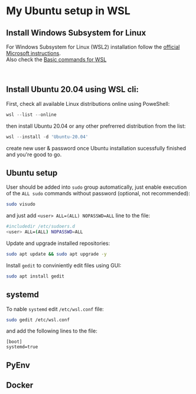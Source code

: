 # My Ubuntu setup in WSL
## Install Windows Subsystem for Linux

For Windows Subsystem for Linux (WSL2) installation follow the [official Microsoft instructions](https://learn.microsoft.com/en-us/windows/wsl/install). \
Also check the [Basic commands for WSL](https://learn.microsoft.com/en-us/windows/wsl/basic-commands)

<br/>

## Install Ubuntu 20.04 using WSL cli:

First, check all available Linux distributions online using PoweShell:
```POWERSHELL
wsl --list --online
```

then install Ubuntu 20.04 or any other prefrerred distribution from the list:
```POWERSHELL
wsl --install -d 'Ubuntu-20.04'
```

create new user & password once Ubuntu installation sucessfully finished and you're good to go.

## Ubuntu setup

User should be added into `sudo` group automatically, just enable execution of the `ALL sudo` commands without password (optional, not recommended):
```BASH
sudo visudo
```
and just add `<user> ALL=(ALL) NOPASSWD=ALL` line to the file:
```BASH
#includedir /etc/sudoers.d
<user> ALL=(ALL) NOPASSWD=ALL
```

Update and upgrade installed repositories:
```BASH
sudo apt update && sudo apt upgrade -y
```

Install `gedit` to conviniently edit files using GUI:
```BASH
sudo apt install gedit
```

##  systemd
To nable `systemd` edit `/etc/wsl.conf` file:
```BASH
sudo gedit /etc/wsl.conf
```
and add the following lines to the file:
```
[boot]
systemd=true
```

## PyEnv

## Docker

